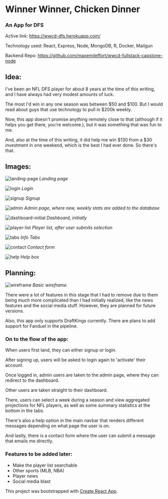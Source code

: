 # Winner Winner, Chicken Dinner

### An App for DFS

Active link: https://wwcd-dfs.herokuapp.com/

Technology used: React, Express, Node, MongoDB, R, Docker, Mailgun

Backend Repo: https://github.com/maxemileffort/wwcd-fullstack-capstone-node

## Idea:
I've been an NFL DFS player for about 8 years at the time of this writing, and I have always had very modest amounts of luck.

The most I'd win in any one season was between $50 and $100. But I would read about guys that use technology to pull in $200k weekly.

Now, this app doesn't promise anything remotely close to that (although if it helps you get there, you're welcome.), but it was something that was fun to me.

And, also at the time of this writing, it did help me win $130 from a $30 investment in one weekend, which is the best I had ever done. So there's that.

## Images:

![landing-page](https://raw.githubusercontent.com/maxemileffort/wwcd-fullstack-capstone-react/master/public/screenshots/landing.PNG)
*Landing page*

![login](https://raw.githubusercontent.com/maxemileffort/wwcd-fullstack-capstone-react/master/public/screenshots/login.PNG)
*Login*

![signup](https://raw.githubusercontent.com/maxemileffort/wwcd-fullstack-capstone-react/master/public/screenshots/signup.PNG)
*Signup*

![admin](https://raw.githubusercontent.com/maxemileffort/wwcd-fullstack-capstone-react/master/public/screenshots/admin.PNG)
*Admin page, where new, weekly stats are added to the database*

![dashboard-initial](https://raw.githubusercontent.com/maxemileffort/wwcd-fullstack-capstone-react/master/public/screenshots/dashboard-initial.PNG)
*Dashboard, initially*

![player-list](https://raw.githubusercontent.com/maxemileffort/wwcd-fullstack-capstone-react/master/public/screenshots/player-list.PNG)
*Player list, after user submits selection*

![tabs](https://raw.githubusercontent.com/maxemileffort/wwcd-fullstack-capstone-react/master/public/screenshots/tabs.PNG)
*Info Tabs*

![contact](https://raw.githubusercontent.com/maxemileffort/wwcd-fullstack-capstone-react/master/public/screenshots/contact.PNG)
*Contact form*

![help](https://raw.githubusercontent.com/maxemileffort/wwcd-fullstack-capstone-react/master/public/screenshots/help.PNG)
*Help box*

## Planning:

![wireframe](https://raw.githubusercontent.com/maxemileffort/wwcd-fullstack-capstone-react/master/public/screenshots/wireframe.jpg)
*Basic wireframe.*

There were a lot of features in this stage that I had to remove due to them being much more complicated than I had initially realized, like the news features and the social media stuff. However, they are planned for future versions.

Also, this app only supports DraftKings currently. There are plans to add support for Fanduel in the pipeline.

### On to the flow of the app:

When users first land, they can either signup or login.

After signing up, users will be asked to login again to 'activate' their account.

Once logged in, admin users are taken to the admin page, where they can redirect to the dashboard.

Other users are taken straight to their dashboard.

There, users can select a week during a season and view aggregated projections for NFL players, as well as some summary statistics at the bottom in the tabs.

There's also a help option in the main navbar that renders different messages depending on what page the user is on.

And lastly, there is a contact form where the user can submit a message that emails me directly.

### Features to be added later:
- Make the player list searchable
- Other sports (MLB, NBA)
- Player news
- Social media blast

This project was bootstrapped with [Create React App](https://github.com/facebookincubator/create-react-app).


